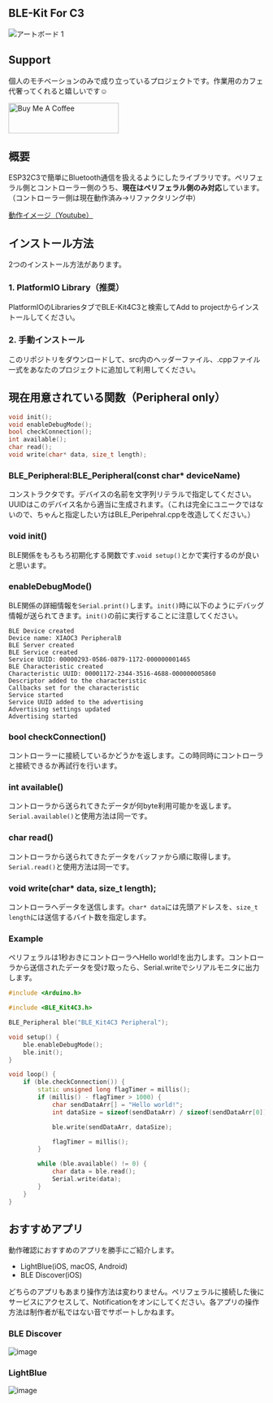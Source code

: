 ## BLE-Kit For C3

![アートボード 1](https://github.com/shirokuma89dev/BLE-Kit4C3/assets/47915291/e91d2c99-5d00-4bb9-b6f4-cabe41392532)

## Support

個人のモチベーションのみで成り立っているプロジェクトです。作業用のカフェ代奢ってくれると嬉しいです☺️

<a href="https://www.buymeacoffee.com/shirokuma89dev" target="_blank"><img src="https://cdn.buymeacoffee.com/buttons/v2/default-yellow.png" alt="Buy Me A Coffee" style="height: 60px !important;width: 217px !important;" ></a>

## 概要

ESP32C3で簡単にBluetooth通信を扱えるようにしたライブラリです。ペリフェラル側とコントローラー側のうち、**現在はペリフェラル側のみ対応**しています。（コントローラー側は現在動作済み→リファクタリング中）

[動作イメージ（Youtube）](https://youtu.be/WkrFvnKTLFU)

## インストール方法

2つのインストール方法があります。

### 1. PlatformIO Library（推奨）

PlatformIOのLibrariesタブでBLE-Kit4C3と検索してAdd to projectからインストールしてください。

### 2. 手動インストール

このリポジトリをダウンロードして、src内のヘッダーファイル、.cppファイル一式をあなたのプロジェクトに追加して利用してください。

## 現在用意されている関数（Peripheral only）

```cpp
void init();
void enableDebugMode();
bool checkConnection();
int available();
char read();
void write(char* data, size_t length);
```

### BLE_Peripheral:BLE_Peripheral(const char* deviceName)

コンストラクタです。デバイスの名前を文字列リテラルで指定してください。UUIDはこのデバイス名から適当に生成されます。（これは完全にユニークではないので、ちゃんと指定したい方はBLE_Peripehral.cppを改造してください。）

### void init()

BLE関係をもろもろ初期化する関数です.`void setup()`とかで実行するのが良いと思います。

### enableDebugMode()

BLE関係の詳細情報を`Serial.print()`します。`init()`時に以下のようにデバッグ情報が送られてきます。`init()`の前に実行することに注意してください。

```
BLE Device created
Device name: XIAOC3 PeripheralB
BLE Server created
BLE Service created
Service UUID: 00000293-0586-0879-1172-000000001465
BLE Characteristic created
Characteristic UUID: 00001172-2344-3516-4688-000000005860
Descriptor added to the characteristic
Callbacks set for the characteristic
Service started
Service UUID added to the advertising
Advertising settings updated
Advertising started
```

### bool checkConnection()

コントローラーに接続しているかどうかを返します。この時同時にコントローラと接続できるか再試行を行います。

### int available()

コントローラから送られてきたデータが何byte利用可能かを返します。`Serial.available()`と使用方法は同一です。

### char read()

コントローラから送られてきたデータをバッファから順に取得します。`Serial.read()`と使用方法は同一です。

### void write(char* data, size_t length);

コントローラへデータを送信します。`char* data`には先頭アドレスを、`size_t length`には送信するバイト数を指定します。

### Example

ペリフェラルは1秒おきにコントローラへHello world!を出力します。コントローラから送信されたデータを受け取ったら、Serial.writeでシリアルモニタに出力します。

```cpp
#include <Arduino.h>

#include <BLE_Kit4C3.h>

BLE_Peripheral ble("BLE_Kit4C3 Peripheral");

void setup() {
    ble.enableDebugMode();
    ble.init();
}

void loop() {
    if (ble.checkConnection()) {
        static unsigned long flagTimer = millis();
        if (millis() - flagTimer > 1000) {
            char sendDataArr[] = "Hello world!";
            int dataSize = sizeof(sendDataArr) / sizeof(sendDataArr[0]);

            ble.write(sendDataArr, dataSize);

            flagTimer = millis();
        }

        while (ble.available() != 0) {
            char data = ble.read();
            Serial.write(data);
        }
    }
}
```

## おすすめアプリ

動作確認におすすめのアプリを勝手にご紹介します。

- LightBlue(iOS, macOS, Android)
- BLE Discover(iOS)

どちらのアプリもあまり操作方法は変わりません。ペリフェラルに接続した後にサービスにアクセスして、Notificationをオンにしてください。各アプリの操作方法は制作者が私ではない音でサポートしかねます。

### BLE Discover

![image](https://github.com/shirokuma89dev/BLE-Kit4C3/assets/47915291/f25a25be-ec34-4c71-b616-77323233c9cc)

### LightBlue

![image](https://github.com/shirokuma89dev/BLE-Kit4C3/assets/47915291/150ae54d-c7ee-4ea3-828e-28fe95a8d034)


